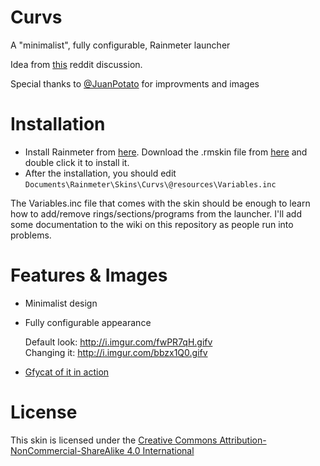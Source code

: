 # Curvs
A "minimalist", fully configurable, Rainmeter launcher

Idea from [this](https://redd.it/3wd6yp) reddit discussion.

Special thanks to [@JuanPotato](https://github.com/juanpotato) for improvments and images


# Installation
* Install Rainmeter from [here](https://www.rainmeter.net/). Download the .rmskin file from [here](https://github.com/eyezis/Curvs/blob/master/Curvs_2.43.rmskin?raw=true) and double click it to install it.
* After the installation, you should edit `Documents\Rainmeter\Skins\Curvs\@resources\Variables.inc`

The Variables.inc file that comes with the skin should be enough to learn how to add/remove rings/sections/programs from the launcher. I'll add some documentation to the wiki on this repository as people run into problems.

# Features & Images
* Minimalist design
* Fully configurable appearance

  Default look: http://i.imgur.com/fwPR7qH.gifv   
  Changing it: http://i.imgur.com/bbzx1Q0.gifv

* [Gfycat of it in action](http://www.gfycat.com/JauntySpiffyAlbatross)

# License
This skin is licensed under the [Creative Commons Attribution-NonCommercial-ShareAlike 4.0 International](http://creativecommons.org/licenses/by-nc-sa/4.0/)
